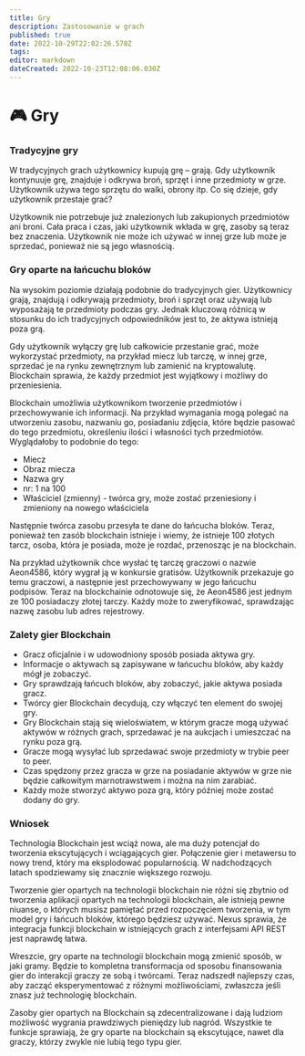 ```yaml
---
title: Gry
description: Zastosowanie w grach
published: true
date: 2022-10-29T22:02:26.578Z
tags: 
editor: markdown
dateCreated: 2022-10-23T12:08:06.030Z
---
```


# 🎮 Gry
### Tradycyjne gry <a href="#dlaczego-potrzebujesz-gaming-blockchain" id="dlaczego-potrzebujesz-gaming-blockchain"></a>

W tradycyjnych grach użytkownicy kupują grę – grają. Gdy użytkownik kontynuuje grę, znajduje i odkrywa broń, sprzęt i inne przedmioty w grze. Użytkownik używa tego sprzętu do walki, obrony itp. Co się dzieje, gdy użytkownik przestaje grać?

Użytkownik nie potrzebuje już znalezionych lub zakupionych przedmiotów ani broni. Cała praca i czas, jaki użytkownik wkłada w grę, zasoby są teraz bez znaczenia. Użytkownik nie może ich używać w innej grze lub może je sprzedać, ponieważ nie są jego własnością.

### Gry oparte na łańcuchu bloków

Na wysokim poziomie działają podobnie do tradycyjnych gier. Użytkownicy grają, znajdują i odkrywają przedmioty, broń i sprzęt oraz używają lub wyposażają te przedmioty podczas gry. Jednak kluczową różnicą w stosunku do ich tradycyjnych odpowiedników jest to, że aktywa istnieją poza grą.

Gdy użytkownik wyłączy grę lub całkowicie przestanie grać, może wykorzystać przedmioty, na przykład miecz lub tarczę, w innej grze, sprzedać je na rynku zewnętrznym lub zamienić na kryptowalutę. Blockchain sprawia, że ​​każdy przedmiot jest wyjątkowy i możliwy do przeniesienia.

Blockchain umożliwia użytkownikom tworzenie przedmiotów i przechowywanie ich informacji. Na przykład wymagania mogą polegać na utworzeniu zasobu, nazwaniu go, posiadaniu zdjęcia, które będzie pasować do tego przedmiotu, określeniu ilości i własności tych przedmiotów. Wyglądałoby to podobnie do tego:

* Miecz
* Obraz miecza
* Nazwa gry
* nr: 1 na 100
* Właściciel (zmienny) - twórca gry, może zostać przeniesiony i zmieniony na nowego właściciela

Następnie twórca zasobu przesyła te dane do łańcucha bloków. Teraz, ponieważ ten zasób blockchain istnieje i wiemy, że istnieje 100 złotych tarcz, osoba, która je posiada, może je rozdać, przenosząc je na blockchain.

Na przykład użytkownik chce wysłać tę tarczę graczowi o nazwie Aeon4586, który wygrał ją w konkursie gratisów. Użytkownik przekazuje go temu graczowi, a następnie jest przechowywany w jego łańcuchu podpisów. Teraz na blockchainie odnotowuje się, że Aeon4586 jest jednym ze 100 posiadaczy złotej tarczy. Każdy może to zweryfikować, sprawdzając nazwę zasobu lub adres rejestrowy.

### Zalety gier Blockchain

* Gracz oficjalnie i w udowodniony sposób posiada aktywa gry.
* Informacje o aktywach są zapisywane w łańcuchu bloków, aby każdy mógł je zobaczyć.
* Gry sprawdzają łańcuch bloków, aby zobaczyć, jakie aktywa posiada gracz.
* Twórcy gier Blockchain decydują, czy włączyć ten element do swojej gry.
* Gry Blockchain stają się wieloświatem, w którym gracze mogą używać aktywów w różnych grach, sprzedawać je na aukcjach i umieszczać na rynku poza grą.
* Gracze mogą wysyłać lub sprzedawać swoje przedmioty w trybie peer to peer.
* Czas spędzony przez gracza w grze na posiadanie aktywów w grze nie będzie całkowitym marnotrawstwem i można na nim zarabiać.
* Każdy może stworzyć aktywo poza grą, który później może zostać dodany do gry.

### Wniosek

Technologia Blockchain jest wciąż nowa, ale ma duży potencjał do tworzenia ekscytujących i wciągających gier. Połączenie gier i metawersu to nowy trend, który ma eksplodować popularnością. W nadchodzących latach spodziewamy się znacznie większego rozwoju.

Tworzenie gier opartych na technologii blockchain nie różni się zbytnio od tworzenia aplikacji opartych na technologii blockchain, ale istnieją pewne niuanse, o których musisz pamiętać przed rozpoczęciem tworzenia, w tym model gry i łańcuch bloków, którego będziesz używać. Nexus sprawia, że ​​integracja funkcji blockchain w istniejących grach z interfejsami API REST jest naprawdę łatwa.

Wreszcie, gry oparte na technologii blockchain mogą zmienić sposób, w jaki gramy. Będzie to kompletna transformacja od sposobu finansowania gier do interakcji graczy ze sobą i twórcami. Teraz nadszedł najlepszy czas, aby zacząć eksperymentować z różnymi możliwościami, zwłaszcza jeśli znasz już technologię blockchain.

Zasoby gier opartych na Blockchain są zdecentralizowane i dają ludziom możliwość wygrania prawdziwych pieniędzy lub nagród. Wszystkie te funkcje sprawiają, że gry oparte na blockchain są ekscytujące, nawet dla graczy, którzy zwykle nie lubią tego typu gier.
